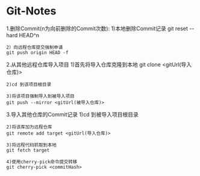 # Git-Notes

1.删除Commit(n为向前删除的Commit次数):
	1)本地删除Commit记录
	git reset --hard HEAD^n

	2）向远程仓库提交强制申请
	git push origin HEAD -f

2.从其他远程仓库导入项目
	1)首先将导入仓库克隆到本地
	git clone <gitUrl(导入仓库)>

	2)cd 到该项目根目录

	3)将该项目强制导入到被导入项目
	git push --mirror <gitUrl(被导入仓库)>

3.导入其他仓库的Commit记录
	1)cd 到被导入项目根目录

	2)将该库加为远程仓库
	git remote add target <gitUrl(导入仓库)>

	3)将远程代码抓取到本地
	git fetch target

	4)使用cherry-pick命令提交转移
	git cherry-pick <commitHash>
